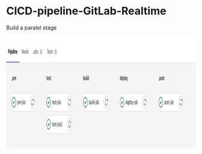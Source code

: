 # CICD-pipeline-GitLab-Realtime

Build a paralel stage

<p align="center">
  <img width="660" height="300" src="https://github.com/Foroozani/CICD-pipeline-GitLab-Realtime/blob/main/images/img1.png">
</p>

